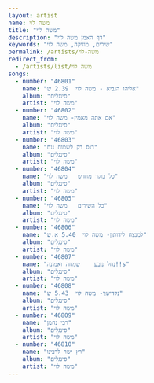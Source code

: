 ```yaml
---
layout: artist
name: משה לוי
title: "משה לוי"
description: "דף האמן משה לוי"
keywords: "שירים, מוזיקה, משה לוי"
permalink: /artists/משה-לוי
redirect_from:
  - /artists/list/משה לוי
songs:
  - number: "46801"
    name: "אליהו הנביא - משה לוי  2.39 ש"
    album: "סינגלים"
    artist: "משה לוי"
  - number: "46802"
    name: "אם אתה מאמין- משה לוי"
    album: "סינגלים"
    artist: "משה לוי"
  - number: "46803"
    name: "דנס רק לשמוח ננח"
    album: "סינגלים"
    artist: "משה לוי"
  - number: "46804"
    name: "כל בוקר מחדש   משה לוי"
    album: "סינגלים"
    artist: "משה לוי"
  - number: "46805"
    name: "כל השירים   משה לוי"
    album: "סינגלים"
    artist: "משה לוי"
  - number: "46806"
    name: "למנצח לידותון- משה לוי  5.40 א.ש"
    album: "סינגלים"
    artist: "משה לוי"
  - number: "46807"
    name: "נחל נובע    שמחה ואמונה!!s"
    album: "סינגלים"
    artist: "משה לוי"
  - number: "46808"
    name: "נקדישך- משה לוי  5.43 ש"
    album: "סינגלים"
    artist: "משה לוי"
  - number: "46809"
    name: "רבי נחמן"
    album: "סינגלים"
    artist: "משה לוי"
  - number: "46810"
    name: "רץ ישר לרבינו"
    album: "סינגלים"
    artist: "משה לוי"
---
```

